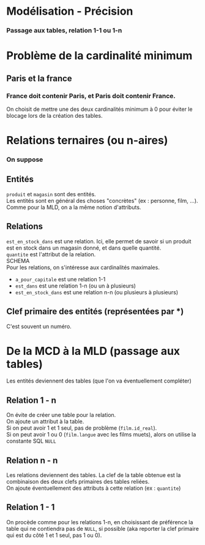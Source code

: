 # Modélisation - Précision
### Passage aux tables, relation 1-1 ou 1-n

# Problème de la cardinalité minimum
## Paris et la france
### France doit contenir Paris, et Paris doit contenir France.
On choisit de mettre une des deux cardinalités minimum à 0 pour éviter le blocage lors de la création des tables.

# Relations ternaires (ou n-aires)
### On suppose

## Entités
`produit` et `magasin` sont des entités.  
Les entités sont en général des choses "concrètes" (ex : personne, film, ...).  
Comme pour la MLD, on a la même notion d'attributs.

## Relations
`est_en_stock_dans` est une relation. Ici, elle permet de savoir si un produit est en stock dans un magasin donné, et dans quelle quantité.  
`quantite` est l'attribut de  la relation.  
SCHEMA  
Pour les relations, on s'intéresse aux cardinalités maximales.
* `a_pour_capitale` est une relation 1-1
* `est_dans` est une relation 1-n (ou un à plusieurs)
* `est_en_stock_dans` est une relation n-n (ou plusieurs à plusieurs)

## Clef primaire des entités (représentées par *)
C'est souvent un numéro.

# De la MCD à la MLD (passage aux tables)
Les entités deviennent des tables (que l'on va éventuellement compléter)

## Relation 1 - n
On évite de créer une table pour la relation.  
On ajoute un attribut à la table.  
Si on peut avoir 1 et 1 seul, pas de problème (`film.id_real`).  
Si on peut avoir 1 ou 0 (`film.langue` avec les films muets), alors on utilise la constante SQL `NULL`

## Relation n - n
Les relations deviennent des tables. La clef de la table obtenue est la combinaison des deux clefs primaires des tables reliées.  
On ajoute éventuellement des attributs à cette relation (ex : `quantite`)

## Relation 1 - 1
On procède comme pour les relations 1-n, en choisissant de préférence la table qui ne contiendra pas de `NULL`, si possible (aka reporter la clef primaire qui est du côté 1 et 1 seul, pas 1 ou 0).
